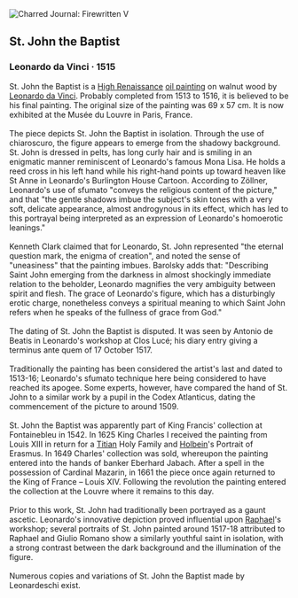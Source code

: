 <div class="artwork-of-the-day">
  <div class="container">
    <div class="img-wrapper">
      <img
        src="https://uploads7.wikiart.org/00339/images/leonardo-da-vinci/st-john-the-baptist.jpg!Large.jpg"
        alt="Charred Journal: Firewritten V" />
    </div>
    <div class="artwork-detail">
      <div class="artwork-origin"> 
        <h2 class="artwork-name">St. John the Baptist</h2>
        <h3 class="artist">
          Leonardo da Vinci
                    ·  1515
        </h3>
      </div>
      <p class="description">
        <span class="artwork-description-text ng-binding" ng-bind-html="viewModel.ArtworkOfTheDay.Description | unsafe">St. John the Baptist is a <a target="_blank" href="/en/artists-by-art-movement/high-renaissance">High Renaissance</a> <a target="_blank" href="/en/paintings-by-media/oil-on-sacking">oil painting</a> on walnut wood by <a target="_blank" href="/en/leonardo-da-vinci">Leonardo da Vinci</a>. Probably completed from 1513 to 1516, it is believed to be his final painting. The original size of the painting was 69 x 57 cm. It is now exhibited at the Musée du Louvre in Paris, France.
<br>
<br>The piece depicts St. John the Baptist in isolation. Through the use of chiaroscuro, the figure appears to emerge from the shadowy background. St. John is dressed in pelts, has long curly hair and is smiling in an enigmatic manner reminiscent of Leonardo's famous Mona Lisa. He holds a reed cross in his left hand while his right-hand points up toward heaven like St Anne in Leonardo's Burlington House Cartoon. According to Zöllner, Leonardo's use of sfumato "conveys the religious content of the picture," and that "the gentle shadows imbue the subject's skin tones with a very soft, delicate appearance, almost androgynous in its effect, which has led to this portrayal being interpreted as an expression of Leonardo's homoerotic leanings."
<br>
<br>Kenneth Clark claimed that for Leonardo, St. John represented "the eternal question mark, the enigma of creation", and noted the sense of "uneasiness" that the painting imbues. Barolsky adds that: "Describing Saint John emerging from the darkness in almost shockingly immediate relation to the beholder, Leonardo magnifies the very ambiguity between spirit and flesh. The grace of Leonardo's figure, which has a disturbingly erotic charge, nonetheless conveys a spiritual meaning to which Saint John refers when he speaks of the fullness of grace from God."
<br>
<br>The dating of St. John the Baptist is disputed. It was seen by Antonio de Beatis in Leonardo's workshop at Clos Lucé; his diary entry giving a terminus ante quem of 17&nbsp;October 1517.
<br>
<br>Traditionally the painting has been considered the artist's last and dated to 1513-16; Leonardo's sfumato technique here being considered to have reached its apogee. Some experts, however, have compared the hand of St. John to a similar work by a pupil in the Codex Atlanticus, dating the commencement of the picture to around 1509.
<br>
<br>St. John the Baptist was apparently part of King Francis' collection at Fontainebleu in 1542. In 1625 King Charles I received the painting from Louis XIII in return for a <a target="_blank" href="/en/titian">Titian</a> Holy Family and <a target="_blank" href="/en/hans-holbein-the-younger">Holbein</a>'s Portrait of Erasmus. In 1649 Charles' collection was sold, whereupon the painting entered into the hands of banker Eberhard Jabach. After a spell in the possession of Cardinal Mazarin, in 1661 the piece once again returned to the King of France – Louis XIV. Following the revolution the painting entered the collection at the Louvre where it remains to this day.
<br>
<br>Prior to this work, St. John had traditionally been portrayed as a gaunt ascetic. Leonardo's innovative depiction proved influential upon <a target="_blank" href="/en/raphael">Raphael</a>'s workshop; several portraits of St. John painted around 1517-18 attributed to Raphael and Giulio Romano show a similarly youthful saint in isolation, with a strong contrast between the dark background and the illumination of the figure.
<br>
<br>Numerous copies and variations of St. John the Baptist made by Leonardeschi exist.</span>
                        <div class="text-shadow-container" ng-show="showShadow" style=""></div>
      </p>
    </div>
  </div>

</div>
